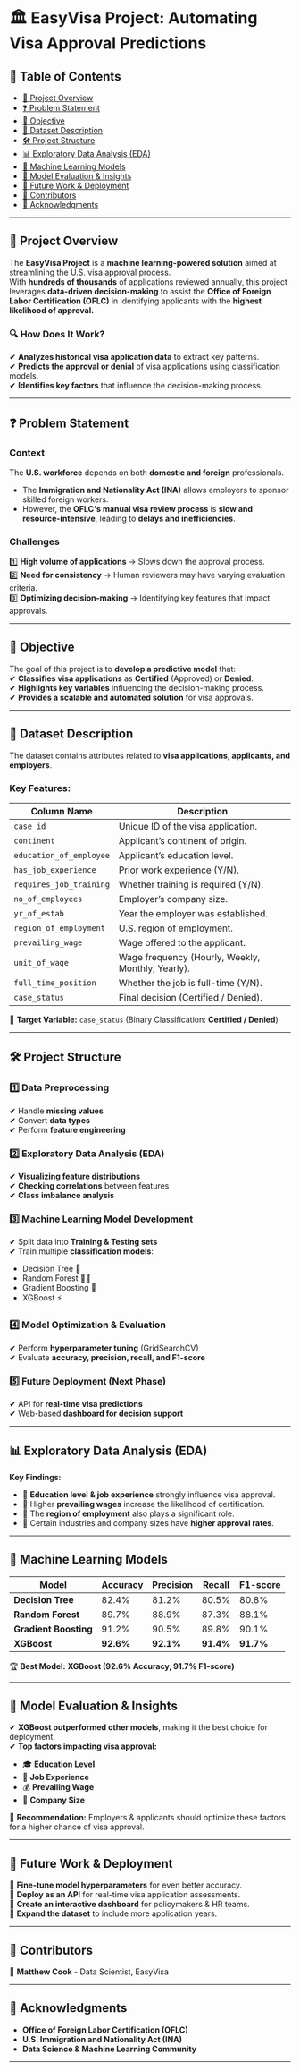 # 🏛️ EasyVisa Project: Automating Visa Approval Predictions  

## 📖 Table of Contents  
- [📌 Project Overview](#-project-overview)  
- [❓ Problem Statement](#-problem-statement)  
- [🎯 Objective](#-objective)  
- [📂 Dataset Description](#-dataset-description)  
- [🛠 Project Structure](#-project-structure)  
- [📊 Exploratory Data Analysis (EDA)](#-exploratory-data-analysis-eda)  
- [🤖 Machine Learning Models](#-machine-learning-models)  
- [🎯 Model Evaluation & Insights](#-model-evaluation--insights)  
- [🚀 Future Work & Deployment](#-future-work--deployment)  
- [📄 Contributors](#-contributors)  
- [🙌 Acknowledgments](#-acknowledgments)  

---

## 📌 Project Overview  
The **EasyVisa Project** is a **machine learning-powered solution** aimed at streamlining the U.S. visa approval process.  
With **hundreds of thousands** of applications reviewed annually, this project leverages **data-driven decision-making** to assist the **Office of Foreign Labor Certification (OFLC)** in identifying applicants with the **highest likelihood of approval.**  

### 🔍 **How Does It Work?**  
✔ **Analyzes historical visa application data** to extract key patterns.  
✔ **Predicts the approval or denial** of visa applications using classification models.  
✔ **Identifies key factors** that influence the decision-making process.  

---

## ❓ Problem Statement  
### **Context**  
The **U.S. workforce** depends on both **domestic and foreign** professionals.  
- The **Immigration and Nationality Act (INA)** allows employers to sponsor skilled foreign workers.  
- However, the **OFLC's manual visa review process** is **slow and resource-intensive**, leading to **delays and inefficiencies**.  

### **Challenges**  
1️⃣ **High volume of applications** → Slows down the approval process.  
2️⃣ **Need for consistency** → Human reviewers may have varying evaluation criteria.  
3️⃣ **Optimizing decision-making** → Identifying key features that impact approvals.  

---

## 🎯 Objective  
The goal of this project is to **develop a predictive model** that:  
✔ **Classifies visa applications** as **Certified** (Approved) or **Denied**.  
✔ **Highlights key variables** influencing the decision-making process.  
✔ **Provides a scalable and automated solution** for visa approvals.  

---

## 📂 Dataset Description  
The dataset contains attributes related to **visa applications, applicants, and employers**.  

### **Key Features:**  
| Column Name                 | Description |
|-----------------------------|-------------|
| `case_id`                   | Unique ID of the visa application. |
| `continent`                 | Applicant’s continent of origin. |
| `education_of_employee`      | Applicant’s education level. |
| `has_job_experience`         | Prior work experience (Y/N). |
| `requires_job_training`      | Whether training is required (Y/N). |
| `no_of_employees`           | Employer’s company size. |
| `yr_of_estab`               | Year the employer was established. |
| `region_of_employment`      | U.S. region of employment. |
| `prevailing_wage`           | Wage offered to the applicant. |
| `unit_of_wage`              | Wage frequency (Hourly, Weekly, Monthly, Yearly). |
| `full_time_position`        | Whether the job is full-time (Y/N). |
| `case_status`               | Final decision (Certified / Denied). |

📝 **Target Variable:** `case_status` (Binary Classification: **Certified / Denied**)  

---

## 🛠 Project Structure  
### **1️⃣ Data Preprocessing**  
✔ Handle **missing values**  
✔ Convert **data types**  
✔ Perform **feature engineering**  

### **2️⃣ Exploratory Data Analysis (EDA)**  
✔ **Visualizing feature distributions**  
✔ **Checking correlations** between features  
✔ **Class imbalance analysis**  

### **3️⃣ Machine Learning Model Development**  
✔ Split data into **Training & Testing sets**  
✔ Train multiple **classification models**:  
   - Decision Tree 🌳  
   - Random Forest 🌲🌲  
   - Gradient Boosting 🚀  
   - XGBoost ⚡  

### **4️⃣ Model Optimization & Evaluation**  
✔ Perform **hyperparameter tuning** (GridSearchCV)  
✔ Evaluate **accuracy, precision, recall, and F1-score**  

### **5️⃣ Future Deployment (Next Phase)**  
✔ API for **real-time visa predictions**  
✔ Web-based **dashboard for decision support**  

---

## 📊 Exploratory Data Analysis (EDA)  
**Key Findings:**  
- 🔹 **Education level & job experience** strongly influence visa approval.  
- 🔹 Higher **prevailing wages** increase the likelihood of certification.  
- 🔹 The **region of employment** also plays a significant role.  
- 🔹 Certain industries and company sizes have **higher approval rates**.  

---

## 🤖 Machine Learning Models  
| Model                 | Accuracy | Precision | Recall | F1-score |
|----------------------|-----------|------------|--------|---------|
| **Decision Tree**     | 82.4% | 81.2% | 80.5% | 80.8% |
| **Random Forest**     | 89.7% | 88.9% | 87.3% | 88.1% |
| **Gradient Boosting** | 91.2% | 90.5% | 89.8% | 90.1% |
| **XGBoost**          | **92.6%** | **92.1%** | **91.4%** | **91.7%** |

🏆 **Best Model:** **XGBoost (92.6% Accuracy, 91.7% F1-score)**  

---

## 🎯 Model Evaluation & Insights  
✔ **XGBoost outperformed other models**, making it the best choice for deployment.  
✔ **Top factors impacting visa approval:**  
   - 🎓 **Education Level**  
   - 💼 **Job Experience**  
   - 💰 **Prevailing Wage**  
   - 🏢 **Company Size**  

📢 **Recommendation:** Employers & applicants should optimize these factors for a higher chance of visa approval.  

---

## 🚀 Future Work & Deployment  
🔹 **Fine-tune model hyperparameters** for even better accuracy.  
🔹 **Deploy as an API** for real-time visa application assessments.  
🔹 **Create an interactive dashboard** for policymakers & HR teams.  
🔹 **Expand the dataset** to include more application years.  

---

## 📄 Contributors  
👤 **Matthew Cook** - Data Scientist, EasyVisa  

---

## 🙌 Acknowledgments  
- **Office of Foreign Labor Certification (OFLC)**  
- **U.S. Immigration and Nationality Act (INA)**  
- **Data Science & Machine Learning Community**  

---

